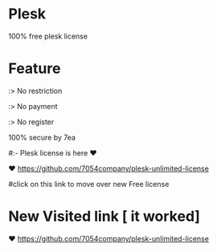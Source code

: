 # Plesk 

 100% free plesk license 
# Feature
:> No restriction

:> No payment

:> No register

100% secure by 7ea

#:- Plesk license is here  ♥

♥ https://github.com/7054company/plesk-unlimited-license

#click on this link to move over new Free license

# New Visited link [ it worked]
 ♥ https://github.com/7054company/plesk-unlimited-license

